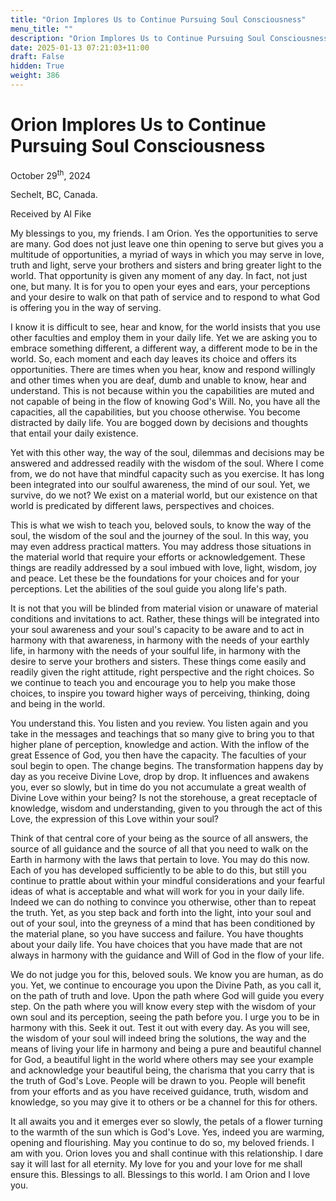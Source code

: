 ```yaml
---
title: "Orion Implores Us to Continue Pursuing Soul Consciousness"
menu_title: ""
description: "Orion Implores Us to Continue Pursuing Soul Consciousness"
date: 2025-01-13 07:21:03+11:00
draft: False
hidden: True
weight: 386
---
```

# Orion Implores Us to Continue Pursuing Soul Consciousness 

October 29<sup>th</sup>, 2024

Sechelt, BC, Canada.

Received by Al Fike  

My blessings to you, my friends. I am Orion. Yes the opportunities to serve are many. God does not just leave one thin opening to serve but gives you a multitude of opportunities, a myriad of ways in which you may serve in love, truth and light, serve your brothers and sisters and bring greater light to the world. That opportunity is given any moment of any day. In fact, not just one, but many. It is for you to open your eyes and ears, your perceptions and your desire to walk on that path of service and to respond to what God is offering you in the way of serving.

I know it is difficult to see, hear and know, for the world insists that you use other faculties and employ them in your daily life. Yet we are asking you to embrace something different, a different way, a different mode to be in the world. So, each moment and each day leaves its choice and offers its opportunities. There are times when you hear, know and respond willingly and other times when you are deaf, dumb and unable to know, hear and understand. This is not because within you the capabilities are muted and not capable of being in the flow of knowing God's Will. No, you have all the capacities, all the capabilities, but you choose otherwise. You become distracted by daily life. You are bogged down by decisions and thoughts that entail your daily existence.

Yet with this other way, the way of the soul, dilemmas and decisions may be answered and addressed readily with the wisdom of the soul. Where I come from, we do not have that mindful capacity such as you exercise. It has long been integrated into our soulful awareness, the mind of our soul. Yet, we survive, do we not? We exist on a material world, but our existence on that world is predicated by different laws, perspectives and choices.

This is what we wish to teach you, beloved souls, to know the way of the soul, the wisdom of the soul and the journey of the soul. In this way, you may even address practical matters. You may address those situations in the material world that require your efforts or acknowledgement. These things are readily addressed by a soul imbued with love, light, wisdom, joy and peace. Let these be the foundations for your choices and for your perceptions. Let the abilities of the soul guide you along life's path.

It is not that you will be blinded from material vision or unaware of material conditions and invitations to act. Rather, these things will be integrated into your soul awareness and your soul's capacity to be aware and to act in harmony with that awareness, in harmony with the needs of your earthly life, in harmony with the needs of your soulful life, in harmony with the desire to serve your brothers and sisters. These things come easily and readily given the right attitude, right perspective and the right choices. So we continue to teach you and encourage you to help you make those choices, to inspire you toward higher ways of perceiving, thinking, doing and being in the world.

You understand this. You listen and you review. You listen again and you take in the messages and teachings that so many give to bring you to that higher plane of perception, knowledge and action. With the inflow of the great Essence of God, you then have the capacity. The faculties of your soul begin to open. The change begins. The transformation happens day by day as you receive Divine Love, drop by drop. It influences and awakens you, ever so slowly, but in time do you not accumulate a great wealth of Divine Love within your being? Is not the storehouse, a great receptacle of knowledge, wisdom and understanding, given to you through the act of this Love, the expression of this Love within your soul?

Think of that central core of your being as the source of all answers, the source of all guidance and the source of all that you need to walk on the Earth in harmony with the laws that pertain to love. You may do this now. Each of you has developed sufficiently to be able to do this, but still you continue to prattle about within your mindful considerations and your fearful ideas of what is acceptable and what will work for you in your daily life. Indeed we can do nothing to convince you otherwise, other than to repeat the truth. Yet, as you step back and forth into the light, into your soul and out of your soul, into the greyness of a mind that has been conditioned by the material plane, so you have success and failure. You have thoughts about your daily life. You have choices that you have made that are not always in harmony with the guidance and Will of God in the flow of your life.

We do not judge you for this, beloved souls. We know you are human, as do you. Yet, we continue to encourage you upon the Divine Path, as you call it, on the path of truth and love. Upon the path where God will guide you every step. On the path where you will know every step with the wisdom of your own soul and its perception, seeing the path before you. I urge you to be in harmony with this. Seek it out. Test it out with every day. As you will see, the wisdom of your soul will indeed bring the solutions, the way and the means of living your life in harmony and being a pure and beautiful channel for God, a beautiful light in the world where others may see your example and acknowledge your beautiful being, the charisma that you carry that is the truth of God's Love. People will be drawn to you. People will benefit from your efforts and as you have received guidance, truth, wisdom and knowledge, so you may give it to others or be a channel for this for others.

It all awaits you and it emerges ever so slowly, the petals of a flower turning to the warmth of the sun which is God's Love. Yes, indeed you are warming, opening and flourishing. May you continue to do so, my beloved friends. I am with you. Orion loves you and shall continue with this relationship. I dare say it will last for all eternity. My love for you and your love for me shall ensure this. Blessings to all. Blessings to this world. I am Orion and I love you.